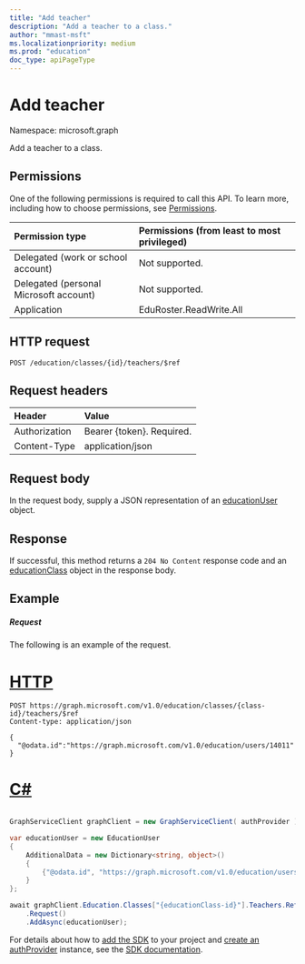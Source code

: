 ```yaml
---
title: "Add teacher"
description: "Add a teacher to a class."
author: "mmast-msft"
ms.localizationpriority: medium
ms.prod: "education"
doc_type: apiPageType
---
```


# Add teacher

Namespace: microsoft.graph

Add a teacher to a class.

## Permissions
One of the following permissions is required to call this API. To learn more, including how to choose permissions, see [Permissions](/graph/permissions-reference).

|Permission type      | Permissions (from least to most privileged)              |
|:--------------------|:---------------------------------------------------------|
|Delegated (work or school account) |  Not supported.  |
|Delegated (personal Microsoft account) |  Not supported.  |
|Application | EduRoster.ReadWrite.All | 

## HTTP request
<!-- { "blockType": "ignored" } -->
```http
POST /education/classes/{id}/teachers/$ref
```
## Request headers
| Header       | Value |
|:---------------|:--------|
| Authorization  | Bearer {token}. Required.  |
| Content-Type  | application/json  |

## Request body
In the request body, supply a JSON representation of an [educationUser](../resources/educationuser.md) object.


## Response
If successful, this method returns a `204 No Content` response code and an [educationClass](../resources/educationclass.md) object in the response body.

## Example
##### Request
The following is an example of the request.

# [HTTP](#tab/http)
<!-- {
  "blockType": "request",
  "name": "create_educationuser_from_educationclass_2"
}-->
```http
POST https://graph.microsoft.com/v1.0/education/classes/{class-id}/teachers/$ref
Content-type: application/json

{
  "@odata.id":"https://graph.microsoft.com/v1.0/education/users/14011"
}
```

# [C#](#tab/csharp)

```csharp

GraphServiceClient graphClient = new GraphServiceClient( authProvider );

var educationUser = new EducationUser
{
	AdditionalData = new Dictionary<string, object>()
	{
		{"@odata.id", "https://graph.microsoft.com/v1.0/education/users/14011"}
	}
};

await graphClient.Education.Classes["{educationClass-id}"].Teachers.References
	.Request()
	.AddAsync(educationUser);

```


 For details about how to [add the SDK](/graph/sdks/sdk-installation) to your project and [create an authProvider](/graph/sdks/choose-authentication-providers) instance, see the [SDK documentation](/graph/sdks/sdks-overview).

